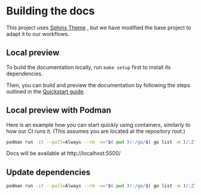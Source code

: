 # Building the docs

This project uses [Sphinx Theme](https://sphinx-theme.scylladb.com/) , but we have modified the base project to adapt it to our workflows.

## Local preview

To build the documentation locally, run `make setup` first to install its dependencies.

Then, you can build and preview the documentation by following the steps outlined in the [Quickstart guide](https://sphinx-theme.scylladb.com/stable/getting-started/quickstart.html).

## Local preview with Podman

Here is an example how you can start quickly using containers, similarly to how our CI runs it.
(This assumes you are located at the repository root.)

```bash
podman run -it --pull=Always --rm -v="$( pwd )/:/go/$( go list -m )/:Z" --workdir="/go/$( go list -m )/docs" -p 5500:5500 quay.io/scylladb/scylla-operator-images:poetry-2.1 bash -euExo pipefail -O inherit_errexit -c 'poetry install && make preview'
```

Docs will be available at http://localhost:5500/ 

## Update dependencies

```bash
podman run -it --pull=Always --rm -v="$( pwd )/:/go/$( go list -m )/:Z" --workdir="/go/$( go list -m )/docs" -p 5500:5500 quay.io/scylladb/scylla-operator-images:poetry-2.1 bash -euExo pipefail -O inherit_errexit -c 'poetry update'
```
